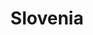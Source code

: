 ---
title: Slovenia
crosslinks:
- place
- croatia
- WorldDailyTops
- Slovenija
- europe
- RotMG
- sevnica
- CoinBase
- AskEurope
- autotldr
- argentina
- todayilearned
- Yugoslavia
- Egypt
- Divaca
- ethereum
- travel
- Austria
- amiugly
- UpliftingNews
---